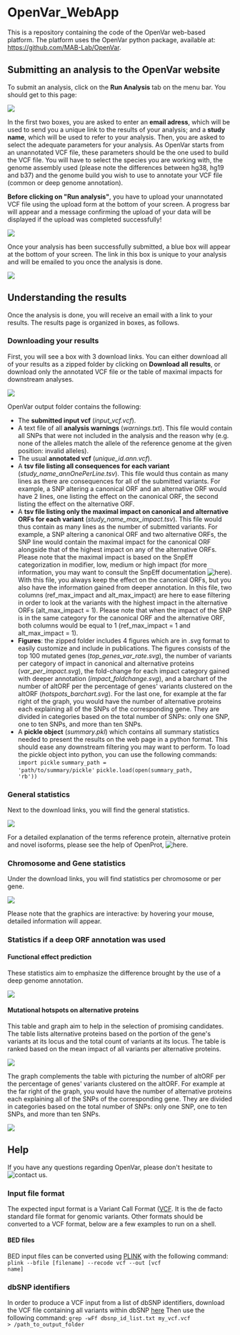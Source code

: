 # OpenVar_WebApp

This is a repository containing the code of the OpenVar web-based platform. The platform uses the OpenVar python package, available at: https://github.com/MAB-Lab/OpenVar.

## Submitting an analysis to the OpenVar website

To submit an analysis, click on the **Run Analysis** tab on the menu bar. You should get to this page:

![](static/images/OpenVar_runAnalysis.JPG)

In the first two boxes, you are asked to enter an **email adress**, which will be used to send you a unique link to the results of your analysis; and a **study name**, which will be used to refer to your analysis.
Then, you are asked to select the adequate parameters for your analysis. As OpenVar starts from an unannotated VCF file, these parameters should be the one used to build the VCF file. You will have to select the species you are working with, the genome assembly used (please note the differences between hg38, hg19 and b37) and the genome build you wish to use to annotate your VCF file (common or deep genome annotation).

**Before clicking on "Run analysis"**, you have to upload your unannotated VCF file using the upload form at the bottom of your screen. A progress bar will appear and a message confirming the upload of your data will be displayed if the upload was completed successfully!

![](static/images/OpenVar_upload_completed.JPG)

Once your analysis has been successfully submitted, a blue box will appear at the bottom of your screen. The link in this box is unique to your analysis and will be emailed to you once the analysis is done.

![](static/images/OpenVar_Confirmation.JPG)


## Understanding the results

Once the analysis is done, you will receive an email with a link to your results.
The results page is organized in boxes, as follows.

### Downloading your results

First, you will see a box with 3 download links. You can either download all of your results as a zipped folder by clicking on **Download all results**, or download only the annotated VCF file or the table of maximal impacts for downstream analyses.

![](static/images/OpenVar_Results1.JPG)

OpenVar output folder contains the following: 
  - The **submitted input vcf** (*input_vcf.vcf*).
  - A text file of all **analysis warnings** (*warnings.txt*). This file would contain all SNPs that were not included in the analysis and the reason why (e.g. none of the alleles match the allele of the reference genome at the given position: invalid alleles).
  - The usual **annotated vcf** (*unique_id.ann.vcf*).
  - A **tsv file listing all consequences for each variant** (*study_name_annOnePerLine.tsv*). This file would thus contain as many lines as there are consequences for all of the submitted variants. For example, a SNP altering a canonical ORF and an alternative ORF would have 2 lines, one listing the effect on the canonical ORF, the second listing the effect on the alternative ORF.
  - A **tsv file listing only the maximal impact on canonical and alternative ORFs for each variant** (*study_name_max_impact.tsv*). This file would thus contain as many lines as the number of submitted variants. For example, a SNP altering a canonical ORF and two alternative ORFs, the SNP line would contain the maximal impact for the canonical ORF alongside that of the highest impact on any of the alternative ORFs. Please note that the maximal impact is based on the SnpEff categorization in modifier, low, medium or high impact (for more information, you may want to consult the SnpEff documentation ![here](https://pcingola.github.io/SnpEff/se_inputoutput/#impact-prediction)). With this file, you always keep the effect on the canonical ORFs, but you also have the information gained from deeper annotation. In this file, two columns (ref_max_impact and alt_max_impact) are here to ease filtering in order to look at the variants with the highest impact in the alternative ORFs (alt_max_impact = 1). Please note that when the impact of the SNP is in the same category for the canonical ORF and the alternative ORF, both columns would be equal to 1 (ref_max_impact = 1 and alt_max_impact = 1).
  - **Figures**: the zipped folder includes 4 figures which are in .svg format to easily customize and include in publications. The figures consists of the top 100 mutated genes (*top_genes_var_rate.svg*), the number of variants per category of impact in canonical and alternative proteins (*var_per_impact.svg*), the fold-change for each impact category gained with deeper annotation (*impact_foldchange.svg*), and a barchart of the number of altORF per the percentage of genes' variants clustered on the altORF (*hotspots_barchart.svg*). For the last one, for example at the far right of the graph, you would have the number of alternative proteins each explaining all of the SNPs of the corresponding gene. They are divided in categories based on the total number of SNPs: only one SNP, one to ten SNPs, and more than ten SNPs.
  - A **pickle object** (*summary.pkl*) which contains all summary statistics needed to present the results on the web page in a python format. This should ease any downstream filtering you may want to perform. To load the pickle object into python, you can use the following commands: <code>import pickle</code> <code>summary_path = 'path/to/summary/pickle'</code> <code>pickle.load(open(summary_path, 'rb'))</code>


### General statistics

Next to the download links, you will find the general statistics.

![](static/images/OpenVar_Results1.JPG)

For a detailed explanation of the terms reference protein, alternative protein and novel isoforms, please see the help of OpenProt, ![here](https://openprot.org/p/help#kix.o0ail8u5tsl9).


### Chromosome and Gene statistics

Under the download links, you will find statistics per chromosome or per gene.

![](static/images/OpenVar_Results2.JPG)

Please note that the graphics are interactive: by hovering your mouse, detailed information will appear.


### Statistics if a deep ORF annotation was used

#### Functional effect prediction

These statistics aim to emphasize the difference brought by the use of a deep genome annotation.

![](static/images/OpenVar_Results3.JPG)


#### Mutational hotspots on alternative proteins

This table and graph aim to help in the selection of promising candidates.
The table lists alternative proteins based on the portion of the gene's variants at its locus and the total count of variants at its locus. The table is ranked based on the mean impact of all variants per alternative proteins.

![](static/images/OpenVar_Results4.JPG)

The graph complements the table with picturing the number of altORF per the percentage of genes' variants clustered on the altORF. For example at the far right of the graph, you would have the number of alternative proteins each explaining all of the SNPs of the corresponding gene. They are divided in categories based on the total number of SNPs: only one SNP, one to ten SNPs, and more than ten SNPs.

![](static/images/OpenVar_Results5.JPG)


## Help

If you have any questions regarding OpenVar, please don't hesitate to ![contact us](https://openprot.org/p/ng/contactUs).

### Input file format
The expected input format is a Variant Call Format ([VCF](https://samtools.github.io/hts-specs/VCFv4.2.pdf). It is the de facto standard file format for genomic variants. Other formats should be converted to a VCF format, below are a few examples to run on a shell.
#### BED files
BED input files can be converted using [PLINK](https://www.cog-genomics.org/plink/) with the following command:
<code>plink --bfile [filename] --recode vcf --out [vcf name]</code>
### dbSNP identifiers
In order to produce a VCF input from a list of dbSNP identifiers, download the VCF file containing all variants within dbSNP [here](https://ftp.ncbi.gov/snp/organisms/human_9606/VCF/)
Then use the following command: <code>grep -wFf dbsnp_id_list.txt my_vcf.vcf > /path_to_output_folder</code>


